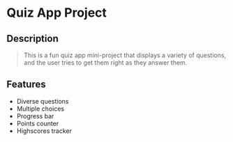 # Quiz App Project

## Description
> This is a fun quiz app mini-project that displays a variety of questions, and the user tries to get them right as they answer them.

## Features
- Diverse questions
- Multiple choices
- Progress bar
- Points counter
- Highscores tracker